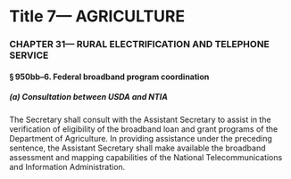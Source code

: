 
# Title 7— AGRICULTURE
### CHAPTER 31— RURAL ELECTRIFICATION AND TELEPHONE SERVICE
#### § 950bb–6. Federal broadband program coordination
##### (a) Consultation between USDA and NTIA

The Secretary shall consult with the Assistant Secretary to assist in the verification of eligibility of the broadband loan and grant programs of the Department of Agriculture. In providing assistance under the preceding sentence, the Assistant Secretary shall make available the broadband assessment and mapping capabilities of the National Telecommunications and Information Administration.

